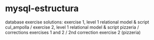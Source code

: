 # mysql-estructura
database exercise solutions:
exercise 1, level 1 relational model & script cul_ampolla /
exercise 2, level 1 relational model & script pizzeria /
corrections exercises 1 and 2 /
2nd correction exercise 2 (pizzeria)
